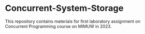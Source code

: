 # Concurrent-System-Storage
 This repository contains materials for first laboratory assignment on Concurrent Programming course on MIMUW in 2023. 
